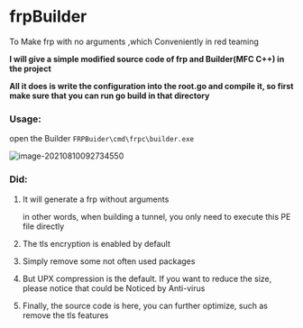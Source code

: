 # frpBuilder
To Make frp with no arguments ,which Conveniently in red teaming



**I will give a simple modified source code of frp and Builder(MFC C++) in the project**


**All it does is write the configuration into the root.go and compile it, so first make sure that you can run go build in that directory**

### Usage:

open the Builder `FRPBuider\cmd\frpc\builder.exe`

![image-20210810092734550](https://images-1258433570.cos.ap-beijing.myqcloud.com/images/20210810092735.png)

### Did:

1. It will generate a frp without arguments

   in other words, when building a tunnel, you only need to execute this PE file directly

2. The tls encryption is enabled by default
3. Simply remove some not often used packages
4. But UPX compression is the default. If you want to reduce the size, please notice that could be Noticed by Anti-virus
5. Finally, the source code is here, you can further optimize, such as remove the tls features


